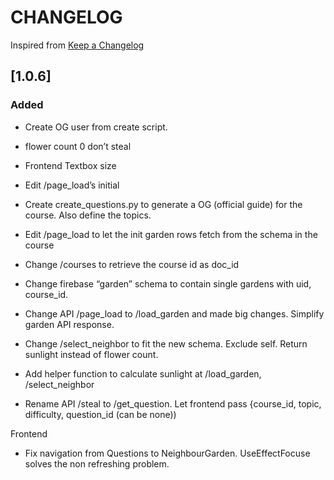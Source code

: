 # CHANGELOG
Inspired from [Keep a Changelog](https://keepachangelog.com/en/1.0.0/)

## [1.0.6]

### Added
- Create OG user from create script. 
- flower count 0 don’t steal
- Frontend Textbox size
- Edit /page_load’s initial 
- Create create_questions.py to generate a OG (official guide) for the course. Also define the topics.
- Edit /page_load to let the init garden rows fetch from the schema in the course 
- Change /courses to retrieve the course id as doc_id

- Change firebase “garden” schema to contain single gardens with uid, course_id.
- Change API /page_load to /load_garden and made big changes. Simplify garden API response. 
- Change /select_neighbor to fit the new schema. Exclude self. Return sunlight instead of flower count. 
- Add helper function to calculate sunlight at /load_garden, /select_neighbor
- Rename API /steal to /get_question. Let frontend pass {course_id, topic, difficulty, question_id (can be none))

Frontend
- Fix navigation from Questions to NeighbourGarden. UseEffectFocuse solves the non refreshing problem.